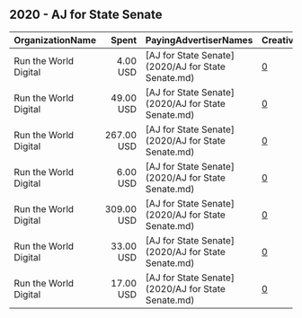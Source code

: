 ## 2020 - AJ for State Senate 
|OrganizationName|Spent|PayingAdvertiserNames|CreativeUrls|Impressions|Genders|AgeBrackets|CountryCodes|BillingAddresses|CandidateBallotInformation|
|:---|---:|:---|:---|---:|:---|:---|:---|:---|:---|
|Run the World Digital|4.00 USD|[AJ for State Senate](2020/AJ for State Senate.md)|[0](https://www.snap.com/political-ads/asset/3f33c12a3808344481fd4cd73d0293ecdc5bb95c70e75481f4536927daebbe9d?mediaType=mp4)|366||18+|united states|"1324 Spaight St,Madison,53703,US"|AJ Kurdoglu|
|Run the World Digital|49.00 USD|[AJ for State Senate](2020/AJ for State Senate.md)|[0](https://www.snap.com/political-ads/asset/4d1e7f084359a6d8d49cd8c99a8eef2f48d2c3acd10664995307a240f29313d7?mediaType=mp4)|7,487||18+|united states|"1324 Spaight St,Madison,53703,US"|AJ Kurdoglu|
|Run the World Digital|267.00 USD|[AJ for State Senate](2020/AJ for State Senate.md)|[0](https://www.snap.com/political-ads/asset/4d1e7f084359a6d8d49cd8c99a8eef2f48d2c3acd10664995307a240f29313d7?mediaType=mp4)|14,263||18+|united states|"1324 Spaight St,Madison,53703,US"|AJ Kurdoglu|
|Run the World Digital|6.00 USD|[AJ for State Senate](2020/AJ for State Senate.md)|[0](https://www.snap.com/political-ads/asset/6501d7c23c0d6469a7ccc424f92f77165fc508a371e7988036a0a3391e718022?mediaType=mp4)|580||18+|united states|"1324 Spaight St,Madison,53703,US"|AJ Kurdoglu|
|Run the World Digital|309.00 USD|[AJ for State Senate](2020/AJ for State Senate.md)|[0](https://www.snap.com/political-ads/asset/90258bc8edc707eef473660eea05d8f6e8f5246abdb9da5c67346b96ddc71f34?mediaType=mp4)|16,540||18+|united states|"1324 Spaight St,Madison,53703,US"|AJ Kurdoglu|
|Run the World Digital|33.00 USD|[AJ for State Senate](2020/AJ for State Senate.md)|[0](https://www.snap.com/political-ads/asset/6501d7c23c0d6469a7ccc424f92f77165fc508a371e7988036a0a3391e718022?mediaType=mp4)|4,502||18+|united states|"1324 Spaight St,Madison,53703,US"|AJ Kurdoglu|
|Run the World Digital|17.00 USD|[AJ for State Senate](2020/AJ for State Senate.md)|[0](https://www.snap.com/political-ads/asset/90258bc8edc707eef473660eea05d8f6e8f5246abdb9da5c67346b96ddc71f34?mediaType=mp4)|2,779||18+|united states|"1324 Spaight St,Madison,53703,US"|AJ Kurdoglu|
